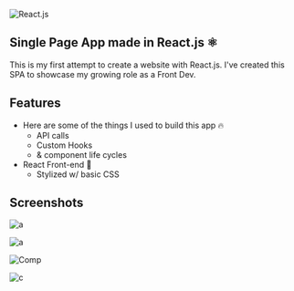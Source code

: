 
![React.js](https://i.imgur.com/YMrchDq.png "React.js")




## **Single Page App made in React.js** ⚛️ 

This is my first attempt to create a website with React.js. I've created this SPA to showcase my growing role as a Front Dev.

## Features

- Here are some of the things I used to build this app 🔥
  - API calls
  - Custom Hooks
  - & component life cycles
- React Front-end 🤘 
  - Stylized w/ basic CSS

## Screenshots


![](https://i.imgur.com/VnSYxbf.png "a")

![](https://i.imgur.com/TwZaRXg.png "a")

![](https://i.imgur.com/OOMQBJx.png "Comp")

![](https://i.imgur.com/tSoLKAy.png "c")

